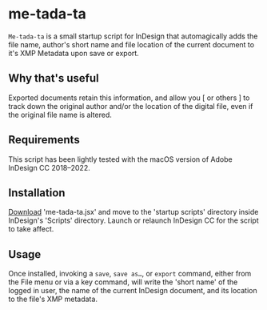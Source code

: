 # me-tada-ta
`Me-tada-ta` is a small startup script for InDesign that automagically adds the file name, author's short name and file location of the current document to it's XMP Metadata upon save or export.

## Why that's useful
Exported documents retain this information, and allow you [ or others ] to track down the original author and/or the location of the digital file, even if the original file name is altered.

## Requirements
This script has been lightly tested with the macOS version of Adobe InDesign CC 2018–2022.

## Installation
[Download](https://github.com/mlsteiner/me-tada-ta/releases/) 'me-tada-ta.jsx' and move to the 'startup scripts' directory inside InDesign's 'Scripts' directory. Launch or relaunch InDesign CC for the script to take affect.

## Usage
Once installed, invoking a `save`, `save as…`, or `export` command, either from the File menu or via a key command, will write the 'short name' of the logged in user, the name of the current InDesign document, and its location to the file's XMP metadata.
